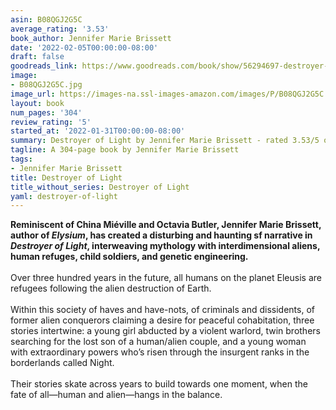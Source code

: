 ```yaml
---
asin: B08QGJ2G5C
average_rating: '3.53'
book_author: Jennifer Marie Brissett
date: '2022-02-05T00:00:00-08:00'
draft: false
goodreads_link: https://www.goodreads.com/book/show/56294697-destroyer-of-light
image:
- B08QGJ2G5C.jpg
image_url: https://images-na.ssl-images-amazon.com/images/P/B08QGJ2G5C.01._SCLZZZZZZZ.jpg
layout: book
num_pages: '304'
review_rating: '5'
started_at: '2022-01-31T00:00:00-08:00'
summary: Destroyer of Light by Jennifer Marie Brissett - rated 3.53/5 on Goodreads
tagline: A 304-page book by Jennifer Marie Brissett
tags:
- Jennifer Marie Brissett
title: Destroyer of Light
title_without_series: Destroyer of Light
yaml: destroyer-of-light
---
```


<b>Reminiscent of China Miéville and Octavia Butler, Jennifer Marie Brissett, author of <i>Elysium</i>, has created a disturbing and haunting sf narrative in <i>Destroyer of Light</i>, interweaving mythology with interdimensional aliens, human refuges, child soldiers, and genetic engineering.</b><br /><br />Over three hundred years in the future, all humans on the planet Eleusis are refugees following the alien destruction of Earth.<br /><br />Within this society of haves and have-nots, of criminals and dissidents, of former alien conquerors claiming a desire for peaceful cohabitation, three stories intertwine: a young girl abducted by a violent warlord, twin brothers searching for the lost son of a human/alien couple, and a young woman with extraordinary powers who’s risen through the insurgent ranks in the borderlands called Night.<br /><br />Their stories skate across years to build towards one moment, when the fate of all—human and alien—hangs in the balance.